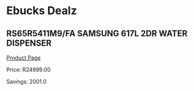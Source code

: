 
# Ebucks Dealz
## RS65R5411M9/FA SAMSUNG 617L 2DR WATER DISPENSER
[Product Page](https://www.ebucks.com/web/shop/productSelected.do?prodId=1183688554&catId=704986856)

Price: R24999.00

Savings: 2001.0


	
